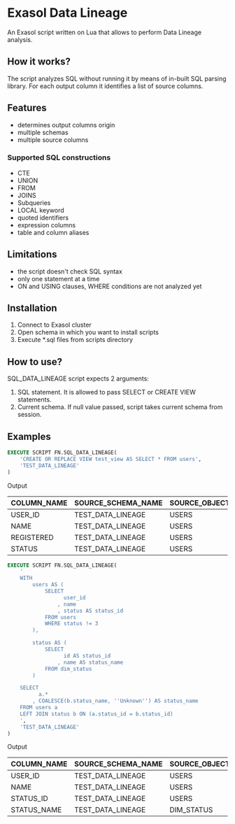 # Exasol Data Lineage

An Exasol script written on Lua that allows to perform Data Lineage analysis.

## How it works?

The script analyzes SQL without running it by means of in-built SQL parsing library. For each output column it identifies a list of source columns.  

## Features

* determines output columns origin
* multiple schemas
* multiple source columns

### Supported SQL constructions

* CTE
* UNION
* FROM
* JOINS
* Subqueries
* LOCAL keyword
* quoted identifiers
* expression columns
* table and column aliases

## Limitations

* the script doesn't check SQL syntax
* only one statement at a time
* ON and USING clauses, WHERE conditions are not analyzed yet

## Installation

1. Connect to Exasol cluster
2. Open schema in which you want to install scripts
3. Execute *.sql files from scripts directory  

## How to use?

SQL_DATA_LINEAGE script expects 2 arguments:
1. SQL statement. It is allowed to pass SELECT or CREATE VIEW statements.
2. Current schema. If null value passed, script takes current schema from session.

## Examples
 
```sql
EXECUTE SCRIPT FN.SQL_DATA_LINEAGE(
    'CREATE OR REPLACE VIEW test_view AS SELECT * FROM users',
    'TEST_DATA_LINEAGE'
)
```

Output

| COLUMN_NAME | SOURCE_SCHEMA_NAME | SOURCE_OBJECT_NAME | SOURCE_COLUMN_NAME | COLUMN_TYPE | FNAME  | IS_AGG | ORDINAL_POSITION |
| --- | --- | --- | --- | --- | --- | --- | --- |
| USER_ID | TEST_DATA_LINEAGE | USERS | USER_ID | wildcard | (null) | false | 1 |
| NAME | TEST_DATA_LINEAGE | USERS | NAME | wildcard | (null) | false | 2 |
| REGISTERED | TEST_DATA_LINEAGE | USERS | REGISTERED | wildcard | (null) | false | 3 |
| STATUS | TEST_DATA_LINEAGE | USERS | STATUS | wildcard | (null) | false | 4 |

```sql
EXECUTE SCRIPT FN.SQL_DATA_LINEAGE(
    '
    WITH
        users AS (
            SELECT
                  user_id
                , name
                , status AS status_id
            FROM users
            WHERE status != 3
        ),

        status AS (
            SELECT
                  id AS status_id
                , name AS status_name
            FROM dim_status
        )

    SELECT
          a.*
        , COALESCE(b.status_name, ''Unknown'') AS status_name
    FROM users a
    LEFT JOIN status b ON (a.status_id = b.status_id)
    ',
    'TEST_DATA_LINEAGE'
)
```

Output

| COLUMN_NAME | SOURCE_SCHEMA_NAME | SOURCE_OBJECT_NAME | SOURCE_COLUMN_NAME | COLUMN_TYPE | FNAME | IS_AGG | ORDINAL_POSITION |
| --- | --- | --- | --- | --- | --- | --- | --- |
| USER_ID | TEST_DATA_LINEAGE | USERS | USER_ID | wildcard | (null) | false | 1 |
| NAME | TEST_DATA_LINEAGE | USERS | NAME | wildcard | (null) | false | 2 |
| STATUS_ID | TEST_DATA_LINEAGE | USERS | STATUS | wildcard | (null) | false | 3 |
| STATUS_NAME | TEST_DATA_LINEAGE | DIM_STATUS | NAME | expression | COALESCE | false | 4 |